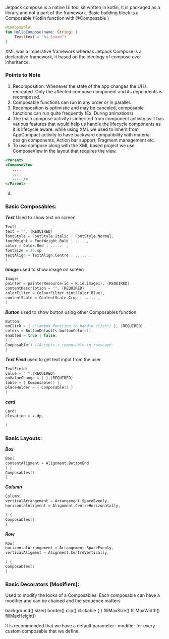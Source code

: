 Jetpack compose is a native UI tool kit written in kotlin, It is packaged as a library and not a part of the framework. Basic building block is a Composable  (Kotlin function with @Composable )

```kotlin
@Composable
fun HelloCompose(name: String) {
	Text(text = "hi $name")
}
```

XML was a imperative framework whereas Jetpack Compose is a declarative framework, it based on the ideology of compose over inheritance.

### Points to Note
1. Recomposition: Whenever the state of the app changes the UI is recreated. Only the affected compose component and its dependents is recomposed. 
2. Composable functions can run in any order or in parallel.
3. Recomposition is optimistic and may be canceled, composable functions can run quite frequently (Ex: During animations)
4. The main compose activity is inherited from component activity as it has various features that would help us handle the lifecycle components as it is lifecycle aware. while using XML we used to inherit from AppCompact activity to have backward compatibility with material design components, Action bar support, Fragment management etc.
5. To use compose along with the XML based project we use ComposeView in the layout that requires the view.
 ```xml
 <Parent>
 <ComposeView
	....
	....
	.... />
 </Parent>
  ```
4. 

### Basic Composables:

***Text***
Used to show text on screen
```kotlin
Text(
text = "", {REQUIRED}
fontStyle = FontStyle.Italic | FontStyle.Normal,
fontWeight = FontWeight.Bold | .... ,
color = Color.Red | ...... ,
fontSize = 36.sp 
textAlign = TextAlign.Centre | ..... ,
)
```

***Image***
used to show image on screen 
```kotlin
Image(
painter = painterResource(id = R.id.image1), {REQUIRED}
contentDescription = "", {REQUIRED}
colorFilter = ColourFilter.tint(Color.Blue),
contentScale = ContentScale.Crop | ..... ,
)
```

***Button***
used to show button using other Composables function
```kotlin
Button(
onClick = { /*lambda function to handle click*/ }, {REQUIRED}
colors = ButtonDefaults.buttonColors(),
enabled = true | false,
) {
Composable() //Accepts a composable in rowscope
}
```

***Text Field***
used to get text input from the user
```kotlin
TextField(
value = " ",{REQUIRED}
onValueChange = { },{REQUIRED}
lable = { Composable() },
placeHolder = { Composable() }
)
```

***card***
```kotlin
Card(
elevation = x.dp,

)
```
### Basic Layouts:

***Box***
```kotlin
Box(
contentAligment = Alignment.BottomEnd
) {
Composables()
}
```

***Column***

```kotlin
Column(
verticalArrangement = Arrangement.SpaceEvenly,
horizontalAligment = Alignment.CentreHorizonatally,

) {
Composables()
}
```


***Row***

```kotlin
Row(
horizontalArrangement = Arrangement.SpaceEvenly,
verticalAligment = Alignment.CentreVertically,

) {
Composables()
}
```

### Basic Decorators (Modifiers):

Used to modify the looks of a Composables. Each composable can have a modifier and can be chained and the sequence matters

background()
size()
border()
clip()
clickable { }
fillMaxSize()
fillMaxWidth()
fillMaxHeight()

It is recommended that we have a default parameter : modifier for every custom composable that we define.
